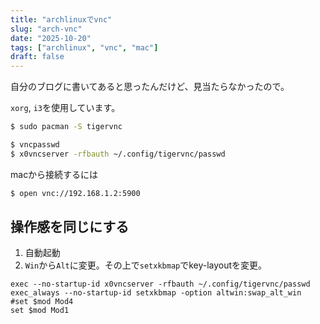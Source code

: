 ```yaml
---
title: "archlinuxでvnc"
slug: "arch-vnc"
date: "2025-10-20"
tags: ["archlinux", "vnc", "mac"]
draft: false
---
```


自分のブログに書いてあると思ったんだけど、見当たらなかったので。

`xorg`, `i3`を使用しています。

```sh
$ sudo pacman -S tigervnc
```

```sh
$ vncpasswd
$ x0vncserver -rfbauth ~/.config/tigervnc/passwd
```

macから接続するには

```sh
$ open vnc://192.168.1.2:5900
```

## 操作感を同じにする

1. 自動起動
2. `Win`から`Alt`に変更。その上で`setxkbmap`でkey-layoutを変更。

```sh:~/.config/i3/config
exec --no-startup-id x0vncserver -rfbauth ~/.config/tigervnc/passwd
exec_always --no-startup-id setxkbmap -option altwin:swap_alt_win
#set $mod Mod4
set $mod Mod1
```

